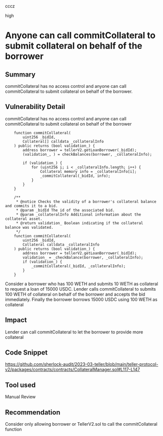 cccz

high

# Anyone can call commitCollateral to submit collateral on behalf of the borrower

## Summary
commitCollateral has no access control and anyone can call commitCollateral to submit collateral on behalf of the borrower.
## Vulnerability Detail
commitCollateral has no access control and anyone can call commitCollateral to submit collateral on behalf of the borrower
```solidity
    function commitCollateral(
        uint256 _bidId,
        Collateral[] calldata _collateralInfo
    ) public returns (bool validation_) {
        address borrower = tellerV2.getLoanBorrower(_bidId);
        (validation_, ) = checkBalances(borrower, _collateralInfo);

        if (validation_) {
            for (uint256 i; i < _collateralInfo.length; i++) {
                Collateral memory info = _collateralInfo[i];
                _commitCollateral(_bidId, info);
            }
        }
    }

    /**
     * @notice Checks the validity of a borrower's collateral balance and commits it to a bid.
     * @param _bidId The id of the associated bid.
     * @param _collateralInfo Additional information about the collateral asset.
     * @return validation_ Boolean indicating if the collateral balance was validated.
     */
    function commitCollateral(
        uint256 _bidId,
        Collateral calldata _collateralInfo
    ) public returns (bool validation_) {
        address borrower = tellerV2.getLoanBorrower(_bidId);
        validation_ = _checkBalance(borrower, _collateralInfo);
        if (validation_) {
            _commitCollateral(_bidId, _collateralInfo);
        }
    }
```
Consider a borrower who has 100 WETH and submits 10 WETH as collateral to request a loan of 15000 USDC.
Lender calls commitCollateral to  submits 100 WETH of collateral on behalf of the borrower and accepts the bid immediately.
Finally the borrower borrows 15000 USDC using 100 WETH as collateral
## Impact
Lender can call commitCollateral to let the borrower to provide more collateral

## Code Snippet
https://github.com/sherlock-audit/2023-03-teller/blob/main/teller-protocol-v2/packages/contracts/contracts/CollateralManager.sol#L117-L147

## Tool used

Manual Review

## Recommendation
Consider only allowing borrower or TellerV2.sol to call the commitCollateral function
